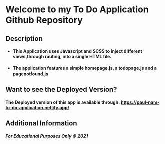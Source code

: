 # Welcome to my To Do Application Github Repository

## Description
- #### This Application uses Javascript and SCSS to inject different views,through routing, into a single HTML file. 
- #### The application features a simple homepage.js, a todopage.js and a pagenotfound.js

## Want to see the Deployed Version?
#### The Deployed version of this app is available through: https://paul-nam-to-do-application.netlify.app/

## Additional Information
##### For Educational Purposes Only &copy; 2021
